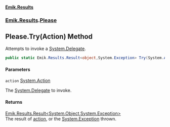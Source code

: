 #### [Emik.Results](index.md 'index')
### [Emik.Results](Emik.Results.md 'Emik.Results').[Please](Please.md 'Emik.Results.Please')

## Please.Try(Action) Method

Attempts to invoke a [System.Delegate](https://docs.microsoft.com/en-us/dotnet/api/System.Delegate 'System.Delegate').

```csharp
public static Emik.Results.Result<object,System.Exception> Try(System.Action action);
```
#### Parameters

<a name='Emik.Results.Please.Try(System.Action).action'></a>

`action` [System.Action](https://docs.microsoft.com/en-us/dotnet/api/System.Action 'System.Action')

The [System.Delegate](https://docs.microsoft.com/en-us/dotnet/api/System.Delegate 'System.Delegate') to invoke.

#### Returns
[Emik.Results.Result&lt;](Result{TOk,TErr}.md 'Emik.Results.Result<TOk,TErr>')[System.Object](https://docs.microsoft.com/en-us/dotnet/api/System.Object 'System.Object')[,](Result{TOk,TErr}.md 'Emik.Results.Result<TOk,TErr>')[System.Exception](https://docs.microsoft.com/en-us/dotnet/api/System.Exception 'System.Exception')[&gt;](Result{TOk,TErr}.md 'Emik.Results.Result<TOk,TErr>')  
The result of [action](Please.Try(Action).md#Emik.Results.Please.Try(System.Action).action 'Emik.Results.Please.Try(System.Action).action'), or the [System.Exception](https://docs.microsoft.com/en-us/dotnet/api/System.Exception 'System.Exception') thrown.